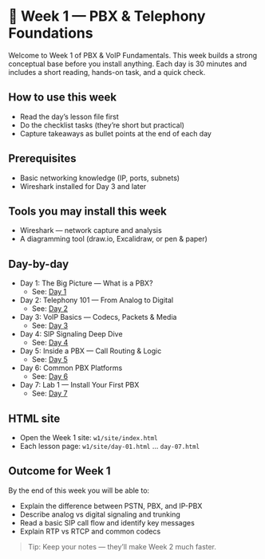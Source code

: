 # 📘 Week 1 — PBX & Telephony Foundations

Welcome to Week 1 of PBX & VoIP Fundamentals. This week builds a strong conceptual base before you install anything. Each day is 30 minutes and includes a short reading, hands-on task, and a quick check.

## How to use this week
- Read the day’s lesson file first
- Do the checklist tasks (they’re short but practical)
- Capture takeaways as bullet points at the end of each day

## Prerequisites
- Basic networking knowledge (IP, ports, subnets)
- Wireshark installed for Day 3 and later

## Tools you may install this week
- Wireshark — network capture and analysis
- A diagramming tool (draw.io, Excalidraw, or pen & paper)

## Day-by-day
- Day 1: The Big Picture — What is a PBX?
  - See: [Day 1](./day-01.md)
- Day 2: Telephony 101 — From Analog to Digital
  - See: [Day 2](./day-02.md)
- Day 3: VoIP Basics — Codecs, Packets & Media
  - See: [Day 3](./day-03.md)
- Day 4: SIP Signaling Deep Dive
  - See: [Day 4](./day-04.md)
- Day 5: Inside a PBX — Call Routing & Logic
  - See: [Day 5](./day-05.md)
- Day 6: Common PBX Platforms
  - See: [Day 6](./day-06.md)
- Day 7: Lab 1 — Install Your First PBX
  - See: [Day 7](./day-07.md)

## HTML site
- Open the Week 1 site: `w1/site/index.html`
- Each lesson page: `w1/site/day-01.html` … `day-07.html`

## Outcome for Week 1
By the end of this week you will be able to:
- Explain the difference between PSTN, PBX, and IP-PBX
- Describe analog vs digital signaling and trunking
- Read a basic SIP call flow and identify key messages
- Explain RTP vs RTCP and common codecs

> Tip: Keep your notes — they’ll make Week 2 much faster.


